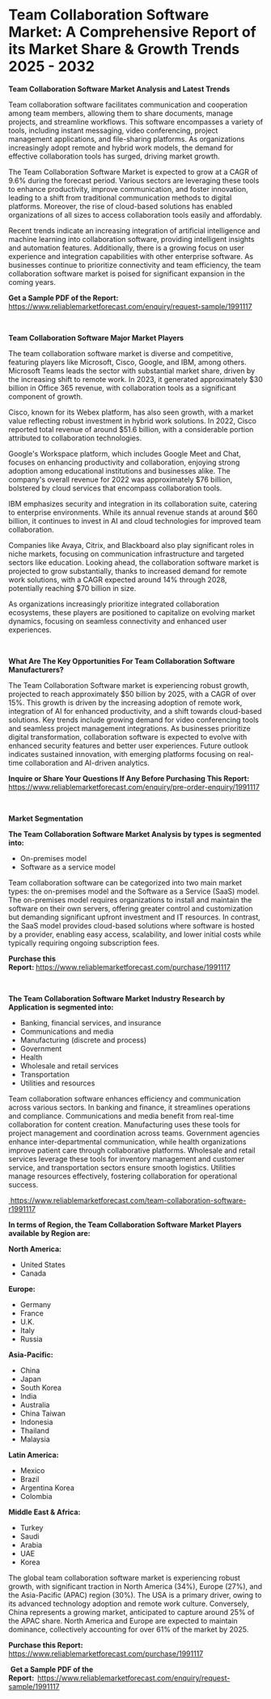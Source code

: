 <p><h1>Team Collaboration Software Market: A Comprehensive Report of its Market Share & Growth Trends 2025 - 2032</h1></p><p><strong>Team Collaboration Software Market Analysis and Latest Trends</strong></p>
<p><p>Team collaboration software facilitates communication and cooperation among team members, allowing them to share documents, manage projects, and streamline workflows. This software encompasses a variety of tools, including instant messaging, video conferencing, project management applications, and file-sharing platforms. As organizations increasingly adopt remote and hybrid work models, the demand for effective collaboration tools has surged, driving market growth.</p><p>The Team Collaboration Software Market is expected to grow at a CAGR of 9.6% during the forecast period. Various sectors are leveraging these tools to enhance productivity, improve communication, and foster innovation, leading to a shift from traditional communication methods to digital platforms. Moreover, the rise of cloud-based solutions has enabled organizations of all sizes to access collaboration tools easily and affordably.</p><p>Recent trends indicate an increasing integration of artificial intelligence and machine learning into collaboration software, providing intelligent insights and automation features. Additionally, there is a growing focus on user experience and integration capabilities with other enterprise software. As businesses continue to prioritize connectivity and team efficiency, the team collaboration software market is poised for significant expansion in the coming years.</p></p>
<p><strong>Get a Sample PDF of the Report:&nbsp;</strong> <a href="https://www.reliablemarketforecast.com/enquiry/request-sample/1991117?utm_campaign=2943&utm_medium=2&utm_source=Github&utm_content=ia&utm_term=19042025&utm_id=team-collaboration-software">https://www.reliablemarketforecast.com/enquiry/request-sample/1991117</a></p>
<p>&nbsp;</p>
<p><strong>Team Collaboration Software Major Market Players</strong></p>
<p><p>The team collaboration software market is diverse and competitive, featuring players like Microsoft, Cisco, Google, and IBM, among others. Microsoft Teams leads the sector with substantial market share, driven by the increasing shift to remote work. In 2023, it generated approximately $30 billion in Office 365 revenue, with collaboration tools as a significant component of growth.</p><p>Cisco, known for its Webex platform, has also seen growth, with a market value reflecting robust investment in hybrid work solutions. In 2022, Cisco reported total revenue of around $51.6 billion, with a considerable portion attributed to collaboration technologies. </p><p>Google's Workspace platform, which includes Google Meet and Chat, focuses on enhancing productivity and collaboration, enjoying strong adoption among educational institutions and businesses alike. The company's overall revenue for 2022 was approximately $76 billion, bolstered by cloud services that encompass collaboration tools.</p><p>IBM emphasizes security and integration in its collaboration suite, catering to enterprise environments. While its annual revenue stands at around $60 billion, it continues to invest in AI and cloud technologies for improved team collaboration.</p><p>Companies like Avaya, Citrix, and Blackboard also play significant roles in niche markets, focusing on communication infrastructure and targeted sectors like education. Looking ahead, the collaboration software market is projected to grow substantially, thanks to increased demand for remote work solutions, with a CAGR expected around 14% through 2028, potentially reaching $70 billion in size.</p><p>As organizations increasingly prioritize integrated collaboration ecosystems, these players are positioned to capitalize on evolving market dynamics, focusing on seamless connectivity and enhanced user experiences.</p></p>
<p>&nbsp;</p>
<p><strong>What Are The Key Opportunities For Team Collaboration Software Manufacturers?</strong></p>
<p><p>The Team Collaboration Software market is experiencing robust growth, projected to reach approximately $50 billion by 2025, with a CAGR of over 15%. This growth is driven by the increasing adoption of remote work, integration of AI for enhanced productivity, and a shift towards cloud-based solutions. Key trends include growing demand for video conferencing tools and seamless project management integrations. As businesses prioritize digital transformation, collaboration software is expected to evolve with enhanced security features and better user experiences. Future outlook indicates sustained innovation, with emerging platforms focusing on real-time collaboration and AI-driven analytics.</p></p>
<p><strong>Inquire or Share Your Questions If Any Before Purchasing This Report:</strong> <a href="https://www.reliablemarketforecast.com/enquiry/pre-order-enquiry/1991117?utm_campaign=2943&utm_medium=2&utm_source=Github&utm_content=ia&utm_term=19042025&utm_id=team-collaboration-software">https://www.reliablemarketforecast.com/enquiry/pre-order-enquiry/1991117</a></p>
<p>&nbsp;</p>
<p><strong>Market Segmentation</strong></p>
<p><strong>The Team Collaboration Software Market Analysis by types is segmented into:</strong></p>
<p><ul><li>On-premises model</li><li>Software as a service model</li></ul></p>
<p><p>Team collaboration software can be categorized into two main market types: the on-premises model and the Software as a Service (SaaS) model. The on-premises model requires organizations to install and maintain the software on their own servers, offering greater control and customization but demanding significant upfront investment and IT resources. In contrast, the SaaS model provides cloud-based solutions where software is hosted by a provider, enabling easy access, scalability, and lower initial costs while typically requiring ongoing subscription fees.</p></p>
<p><strong>Purchase this Report:&nbsp;</strong><a href="https://www.reliablemarketforecast.com/purchase/1991117?utm_campaign=2943&utm_medium=2&utm_source=Github&utm_content=ia&utm_term=19042025&utm_id=team-collaboration-software">https://www.reliablemarketforecast.com/purchase/1991117</a></p>
<p>&nbsp;</p>
<p><strong>The Team Collaboration Software Market Industry Research by Application is segmented into:</strong></p>
<p><ul><li>Banking, financial services, and insurance</li><li>Communications and media</li><li>Manufacturing (discrete and process)</li><li>Government</li><li>Health</li><li>Wholesale and retail services</li><li>Transportation</li><li>Utilities and resources</li></ul></p>
<p><p>Team collaboration software enhances efficiency and communication across various sectors. In banking and finance, it streamlines operations and compliance. Communications and media benefit from real-time collaboration for content creation. Manufacturing uses these tools for project management and coordination across teams. Government agencies enhance inter-departmental communication, while health organizations improve patient care through collaborative platforms. Wholesale and retail services leverage these tools for inventory management and customer service, and transportation sectors ensure smooth logistics. Utilities manage resources effectively, fostering collaboration for operational success.</p></p>
<p><a href="https://www.reliablemarketforecast.com/team-collaboration-software-r1991117?utm_campaign=2943&utm_medium=2&utm_source=Github&utm_content=ia&utm_term=19042025&utm_id=team-collaboration-software">&nbsp;https://www.reliablemarketforecast.com/team-collaboration-software-r1991117</a></p>
<p><strong>In terms of Region, the Team Collaboration Software Market Players available by Region are:</strong></p>
<p>
    <p> <strong> North America: </strong>
        <ul>
            <li>United States</li>
            <li>Canada</li>
        </ul>
        </p> 
    <p> <strong> Europe: </strong>
        <ul>
            <li>Germany</li>
            <li>France</li>
            <li>U.K.</li>
            <li>Italy</li>
            <li>Russia</li>
        </ul>
        </p> 
    <p> <strong> Asia-Pacific: </strong>
        <ul>
            <li>China</li>
            <li>Japan</li>
            <li>South Korea</li>
            <li>India</li>
            <li>Australia</li>
            <li>China Taiwan</li>
            <li>Indonesia</li>
            <li>Thailand</li>
            <li>Malaysia</li>
        </ul>
        </p> 
    <p> <strong> Latin America: </strong>
        <ul>
            <li>Mexico</li>
            <li>Brazil</li>
            <li>Argentina Korea</li>
            <li>Colombia</li>
        </ul>
        </p> 
    <p> <strong> Middle East & Africa: </strong>
        <ul>
            <li>Turkey</li>
            <li>Saudi</li>
            <li>Arabia</li>
            <li>UAE</li>
            <li>Korea</li>
        </ul>
    </p>
    </p>
<p><p>The global team collaboration software market is experiencing robust growth, with significant traction in North America (34%), Europe (27%), and the Asia-Pacific (APAC) region (30%). The USA is a primary driver, owing to its advanced technology adoption and remote work culture. Conversely, China represents a growing market, anticipated to capture around 25% of the APAC share. North America and Europe are expected to maintain dominance, collectively accounting for over 61% of the market by 2025.</p></p>
<p><strong>Purchase this Report: </strong><a href="https://www.reliablemarketforecast.com/purchase/1991117?utm_campaign=2943&utm_medium=2&utm_source=Github&utm_content=ia&utm_term=19042025&utm_id=team-collaboration-software">https://www.reliablemarketforecast.com/purchase/1991117</a></p>
<p>&nbsp;<strong>Get a Sample PDF of the Report:&nbsp;&nbsp;</strong><a href="https://www.reliablemarketforecast.com/enquiry/request-sample/1991117?utm_campaign=2943&utm_medium=2&utm_source=Github&utm_content=ia&utm_term=19042025&utm_id=team-collaboration-software">https://www.reliablemarketforecast.com/enquiry/request-sample/1991117</a></p>
<p><strong></strong></p>
<p><p></p><p></p><p></p></p>
